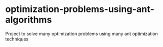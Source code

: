 optimization-problems-using-ant-algorithms
==========================================

Project to solve many optimization problems using many ant optimization techniques


